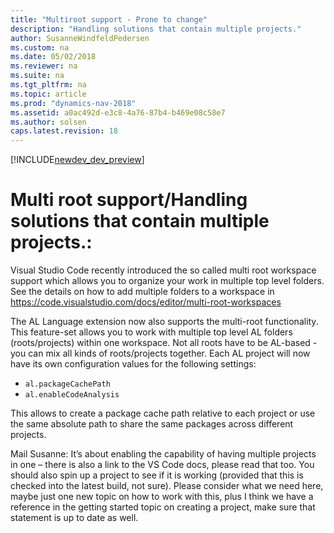 ```yaml
---
title: "Multiroot support - Prone to change"
description: "Handling solutions that contain multiple projects."
author: SusanneWindfeldPedersen
ms.custom: na
ms.date: 05/02/2018
ms.reviewer: na
ms.suite: na
ms.tgt_pltfrm: na
ms.topic: article
ms.prod: "dynamics-nav-2018"
ms.assetid: a0ac492d-e3c8-4a76-87b4-b469e08c58e7
ms.author: solsen
caps.latest.revision: 18
---
```


[!INCLUDE[newdev_dev_preview](includes/newdev_dev_preview.md)]


# Multi root support/Handling solutions that contain multiple projects.:

Visual Studio Code recently introduced the so called multi root workspace support which allows you to organize your work in multiple top level folders. See the details on how to add multiple folders to a workspace in https://code.visualstudio.com/docs/editor/multi-root-workspaces
<!--
You can work with multiple project folders in Visual Studio Code with multi-root workspaces. This can be very helpful when you are working on several related projects at one time. For example, you might have a repository with a product's documentation which you like to keep current when you update the product source code.
1. Adding foldes to your existing workspace: 
The File > Add Folder to Workspace... command brings up an Open Folder dialog to select the new folder.
Once a root folder is added, the Explorer will show the new folder as a root in the File Explorer. You can right click on any of the root folders and use the context menu to add or remove folders.
/
You can use drag and drop to add folders to a workspace. Drag a folder to the File Explorer to add it to the current workspace. You can even select and drag multiple folders.

2. Save workspace as 
When you save your workspace, it will create a .code-workspace file and the file name will be displayed in the File Explorer.

If you want to move your Workspace file to a new location, you can use the File > Save Workspace As... command which will automatically set the correct folder paths relative to the new Workspace file location.

Lipseste ceva?
-->


The AL Language extension now also supports the multi-root functionality. This feature-set allows you to work with multiple top level AL folders (roots/projects) within one workspace. Not all roots have to be AL-based - you can mix all kinds of roots/projects together. Each AL project will now have its own configuration values for the following settings:   
- 	`al.packageCachePath`   
- 	`al.enableCodeAnalysis`
 
This allows to create a package cache path relative to each project or use the same absolute path to share the same packages across different projects.


Mail Susanne: 
It’s about enabling the capability of having multiple projects in one – there is also a link to the VS Code docs, please read that too. You should also spin up a project to see if it is working (provided that this is checked into the latest build, not sure). Please consider what we need here, maybe just one new topic on how to work with this, plus I think we have a reference in the getting started topic on creating a project, make sure that statement is up to date as well. 
